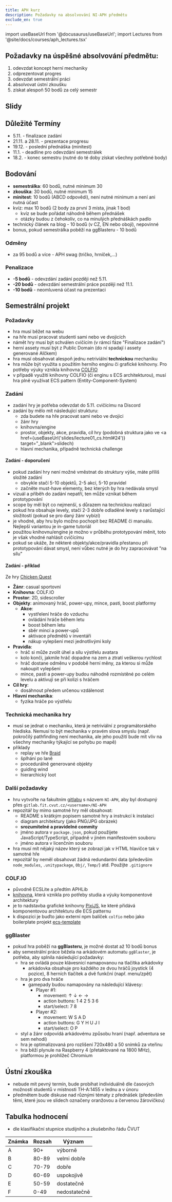 ```yaml
---
title: APH kurz
description: Požadavky na absolvování NI-APH předmětu
exclude_en: true
---
```


import useBaseUrl from '@docusaurus/useBaseUrl';
import Lectures from '@site/docs/courses/aph_lectures.tsx'


## Požadavky na úspěšné absolvování předmětu:
1. odevzdat koncept herní mechaniky
2. odprezentovat progres
3. odevzdat semestrální práci
4. absolvovat ústní zkoušku
5. získat alespoň 50 bodů za celý semestr

## Slidy
<Lectures />

## Důležité Termíny
- 5.11. - finalizace zadání
- 21.11. a 28.11. - prezentace progresu
- 19.12. - poslední přednáška (minitest)
- 11.1. - deadline pro odevzdání semestrálek
- 18.2. - konec semestru (nutné do té doby získat všechny potřebné body)

## Bodování
- **semestrálka**: 60 bodů, nutné minimum 30
- **zkouška**: 30 bodů, nutné minimum 15
- **minitest**: 10 bodů (ABCD odpovědi), není nutné minimum a není ani nutná účast
- kvíz: max 10 bodů (2 body za první 3 místa, jinak 1 bod)
  - kvíz se bude pořádat náhodně během přednášek
  - otázky budou z čehokoliv, co na minulých přednáškách padlo
- technický článek na blog - 10 bodů (v CZ, EN nebo obojí), nepovinné
- bonus, pokud semestrálka poběží na ggBlasteru - 10 bodů

### Odměny
- za 95 bodů a více - APH swag (tričko, hrníček,...)

### Penalizace
- **-5 bodů** - odevzdání zadání později než 5.11.
- **-20 bodů** - odevzdání semestrální práce později než 11.1.
- **-10 bodů** - neomluvená účast na prezentaci

## Semestrální projekt
### Požadavky
- hra musí běžet na webu
- na hře musí pracovat studenti sami nebo ve dvojicích
- námět hry musí být schválen cvičícím (v rámci fáze "Finalizace zadání")
- herní assety musí být z Public Domain (do ní spadají i assety generované AIčkem)
- hra musí obsahovat alespoň jednu netriviální **technickou** mechaniku
- hra může být využita s použitím herního enginu či grafické knihovny. Pro potřeby výuky vznikla knihovna [COLFIO](https://colf.io/)
- v případě využití knihovny COLFIO (či enginu s ECS architekturou), musí hra plně využívat ECS pattern (Entity-Component-System)

### Zadání
- zadání hry je potřeba odevzdat do 5.11. cvičícímu na Discord
- zadání by mělo mít následující strukturu:
  - zda budete na hře pracovat sami nebo ve dvojici
  - žánr hry
  - knihovna/engine
  - prostor, objekty, akce, pravidla, cíl hry (podobná struktura jako ve  <a href={useBaseUrl('slides/lecture01_cs.html#24')} target="_blank">slidech</a>)
  - hlavní mechanika, případně technická challenge

#### Zadání - doporučení
- pokud zadání hry není možné vměstnat do struktury výše, máte příliš složité zadání
  - obvykle stačí 5-10 objektů, 2-5 akcí, 5-10 pravidel
  - začněte must-have elementy, bez kterých by hra nedávala smysl
- vizuál a příběh do zadání nepatří, ten může vznikat během prototypování
- scope by měl být co nejmenší, s důrazem na technickou realizaci
- pokud hra obsahuje levely, stačí 2-3 dobře odladěné levely s narůstající složitostí (pokud se pro daný žánr vybízí)
- je vhodné, aby hru bylo možno pochopit bez README či manuálu. Nejlepší variantou je in-game tutoriál
- použitou knihovnu/engine je možno v průběhu prototypování měnit, toto je však vhodné nahlásit cvičícímu
- pokud se ukáže, že některé objekty/akce/pravidla přestanou při prototypování dávat smysl, není vůbec nutné je do hry zapracovávat "na sílu"


#### Zadání - příklad
Ze hry [Chicken Quest](https://gallery.aphgames.io/2021/chickenquest/)

- **Žánr**: casual sportovní
- **Knihovna**: COLF.IO
- **Prostor**: 2D, sidescroller
- **Objekty**: animovaný hráč, power-upy, mince, pasti, boost platformy
  - **Akce**:
    - vystřelení hráče do vzduchu
    - ovládání hráče během letu
    - boost během letu
    - sběr mincí a power-upů
    - aktivace předmětů v inventáři
    - nákup vylepšení mezi jednotlivými koly
- **Pravidla**:
    - hráč si může zvolit úhel a sílu výstřelu avatara
    - kolo končí, jakmile hráč dopadne na zem a ztratí veškerou rychlost
    - hráč dostane odměnu v podobě herní měny, za kterou si může nakoupit vylepšení
    - mince, pasti a power-upy budou náhodně rozmístěné po celém levelu a aktivují se při kolizi s hráčem
- **Cíl hry**:
    - dosáhnout předem určenou vzdálenost
- **Hlavní mechanika**:
    - fyzika hráče po výstřelu

### Technická mechanika hry
- musí se jednat o mechaniku, která je netriviální z programátorského hlediska. Nemusí to být mechanika v pravém slova smyslu (např. pokročilý pathfinding není mechanika, ale jeho použití bude mít vliv na všechny mechaniky týkající se pohybu po mapě)
- příklady
  - replay ve hře [Braid](https://store.steampowered.com/app/26800/Braid/)
  - šplhání po laně
  - procedurálně generované objekty
  - guiding wind
  - hierarchický loot


### Další požadavky
- hru vytvořte na fakultním [gitlabu](https://gitlab.fit.cvut.cz) s názvem `NI-APH`, aby byl dostupný přes `gitlab.fit.cvut.cz/<username>/NI-APH`
- repozitář by mimo samotné hry měl obsahovat:
  - README s krátkým popisem samotné hry a instrukcí k instalaci
  - diagram architektury (jako PNG/JPG obrázek)
  - **srozumitelné a pravidelné commity**
  - jméno autora v `package.json`, pokud použijete JavaScript/TypeScript, případně v jiném manifestovém souboru
  - jméno autora v licenčním souboru
- hra musí mít nějaký název který se zobrazí jak v HTML hlavičce tak v samotné hře
- repozitář by neměl obsahovat žádná redundantní data (především `node_modules`, `.unitypackage`, `Obj/`, `Temp/`) atd. Použijte `.gitignore` 


### COLF.IO
- původně ECSLite a předtím APHLib
- [knihovna](https://colf.io), která vznikla pro potřeby studia a výuky komponentové architektury
- je to nadstavba grafické knihovny [PixiJS](https://pixijs.com/), ke které přidává komponentovou architekturu dle ECS patternu
- k dispozici je buďto jako externí npm balíček `colfio` nebo jako boilerplate projekt [ecs-template](https://github.com/APHGames/ecs-template)

### ggBlaster
- pokud hra poběží na **ggBlasteru**, je možné dostat až 10 bodů bonus
- aby semestrální práce běžela na arkádovém automatu `ggBlaster`, je potřeba, aby splnila následující požadavky:
  - hra se ovládá pouze klávesnicí namapovanou na tlačítka arkádovky
    - arkádovka obsahuje pro každého ze dvou hráčů joystick (4 pozice), 8 herních tlačítek a dvě funkční (např. menu/zpět)
  - hra je pro dva hráče
    - gamepady budou namapovány na následující klávesy:
      - Player #1:
        - movement: ↑ ↓ ← →
        - action buttons: 1 4 2 5 3 6
        - start/select: 7 8
      - Player #2:
        - movement: W S A D
        - action buttons: G Y H U J I
        - start/select: O P 
  - styl a žánr odpovídá arkádovému způsobu hraní (např. adventura se sem nehodí)
  - hra je optimalizovaná pro rozlišení 720x480 a 50 snímků za vteřinu
  - hra běží plynule na Raspberry 4 (přetaktované na 1800 MHz), platformou je prohlížeč Chromium

## Ústní zkouška
- nebude mít pevný termín, bude probíhat individuálně dle časových možností studentů v místnosti TH-A:1455 v lednu a v únoru
- předmětem bude diskuse nad různými tématy z přednášek (především těmi, které jsou ve slidech označeny oranžovou a červenou žárovičkou)

## Tabulka hodnocení
- dle klasifikační stupnice studijního a zkušebního řádu ČVUT

| Známka | Rozsah | Význam |
| ------ | ------ | ------ |
| A | 90+ | výborně |
| B | 80-89 | velmi dobře |
| C | 70-79 | dobře |
| D | 60-69 | uspokojivě |
| E | 50-59 | dostatečně |
| F | 0-49 | nedostatečně |